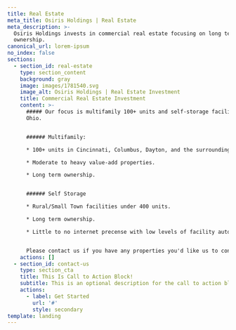 ```yaml
---
title: Real Estate
meta_title: Osiris Holdings | Real Estate
meta_description: >-
  Osiris Holdings invests in commercial real estate focusing on long term
  ownership.
canonical_url: lorem-ipsum
no_index: false
sections:
  - section_id: real-estate
    type: section_content
    background: gray
    image: images/1781540.svg
    image_alt: Osiris Holdings | Real Estate Investment
    title: Commercial Real Estate Investment
    content: >-
      ##### Our focus is multifamily 100+ units and self-storage facilities in
      Ohio. 


      ###### Multifamily:

      * 100+ units in Cincinnati, Columbus, Dayton, and the surrounding areas. 

      * Moderate to heavy value-add properties. 

      * Long term ownership. 


      ###### Self Storage

      * Rural/Small Town facilities under 400 units.

      * Long term ownership.

      * Little to no internet precense with low levels of facility automation.


      Please contact us if you have any properties you'd like us to consider.
    actions: []
  - section_id: contact-us
    type: section_cta
    title: This Is Call to Action Block!
    subtitle: This is an optional description for the call to action block.
    actions:
      - label: Get Started
        url: '#'
        style: secondary
template: landing
---
```

